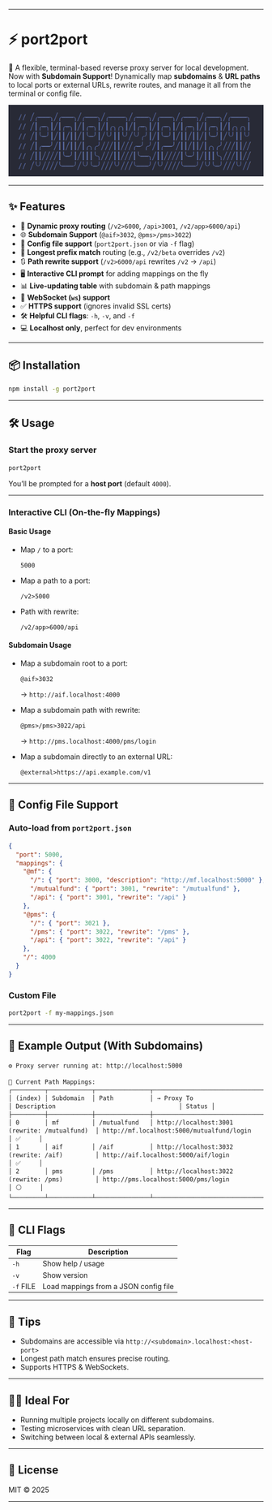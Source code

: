 
---

# ⚡ port2port

🧭 A flexible, terminal-based reverse proxy server for local development. Now with **Subdomain Support**! Dynamically map **subdomains** & **URL paths** to local ports or external URLs, rewrite routes, and manage it all from the terminal or config file.

![port2port](port2port.png)

---

## ✨ Features

* 🔗 **Dynamic proxy routing** (`/v2>6000`, `/api>3001`, `/v2/app>6000/api`)
* 🌐 **Subdomain Support** (`@aif>3032`, `@pms>/pms>3022`)
* 📁 **Config file support** (`port2port.json` or via `-f` flag)
* 🧠 **Longest prefix match** routing (e.g., `/v2/beta` overrides `/v2`)
* 🔃 **Path rewrite support** (`/v2>6000/api` rewrites `/v2` → `/api`)
* 🖥️ **Interactive CLI prompt** for adding mappings on the fly
* 📊 **Live-updating table** with subdomain & path mappings
* 🧪 **WebSocket (`ws`) support**
* ✅ **HTTPS support** (ignores invalid SSL certs)
* 🛠️ **Helpful CLI flags**: `-h`, `-v`, and `-f`
* 💻 **Localhost only**, perfect for dev environments

---

## 📦 Installation

```bash
npm install -g port2port
```

---

## 🛠️ Usage

### **Start the proxy server**

```bash
port2port
```

You’ll be prompted for a **host port** (default `4000`).

---

### **Interactive CLI (On-the-fly Mappings)**

#### **Basic Usage**

* Map `/` to a port:

  ```
  5000
  ```
* Map a path to a port:

  ```
  /v2>5000
  ```
* Path with rewrite:

  ```
  /v2/app>6000/api
  ```

#### **Subdomain Usage**

* Map a subdomain root to a port:

  ```
  @aif>3032
  ```

  → `http://aif.localhost:4000`

* Map a subdomain path with rewrite:

  ```
  @pms>/pms>3022/api
  ```

  → `http://pms.localhost:4000/pms/login`

* Map a subdomain directly to an external URL:

  ```
  @external>https://api.example.com/v1
  ```

---

## 📁 Config File Support

### **Auto-load from `port2port.json`**

```json
{
  "port": 5000,
  "mappings": {
    "@mf": {
      "/": { "port": 3000, "description": "http://mf.localhost:5000" },
      "/mutualfund": { "port": 3001, "rewrite": "/mutualfund" },
      "/api": { "port": 3001, "rewrite": "/api" }
    },
    "@pms": {
      "/": { "port": 3021 },
      "/pms": { "port": 3022, "rewrite": "/pms" },
      "/api": { "port": 3022, "rewrite": "/api" }
    },
    "/": 4000
  }
}
```

### **Custom File**

```bash
port2port -f my-mappings.json
```

---

## 🔁 Example Output (With Subdomains)

```
⚙️ Proxy server running at: http://localhost:5000

🔁 Current Path Mappings:
┌─────────┬────────────┬───────────────┬───────────────────────────────────────────────┬──────────────────────────────────────────────┬────────┐
│ (index) │ Subdomain  │ Path          │ → Proxy To                                    │ Description                                  │ Status │
├─────────┼────────────┼───────────────┼───────────────────────────────────────────────┼──────────────────────────────────────────────┼────────┤
│ 0       │ mf         │ /mutualfund   │ http://localhost:3001 (rewrite: /mutualfund)  │ http://mf.localhost:5000/mutualfund/login    │ ✅     │
│ 1       │ aif        │ /aif          │ http://localhost:3032 (rewrite: /aif)         │ http://aif.localhost:5000/aif/login          │ ✅     │
│ 2       │ pms        │ /pms          │ http://localhost:3022 (rewrite: /pms)         │ http://pms.localhost:5000/pms/login          │ ⚪️     │
└─────────┴────────────┴───────────────┴───────────────────────────────────────────────┴──────────────────────────────────────────────┴────────┘
```

---

## 🧰 CLI Flags

| Flag      | Description                           |
| --------- | ------------------------------------- |
| `-h`      | Show help / usage                     |
| `-v`      | Show version                          |
| `-f` FILE | Load mappings from a JSON config file |

---

## 🧪 Tips

* Subdomains are accessible via `http://<subdomain>.localhost:<host-port>`
* Longest path match ensures precise routing.
* Supports HTTPS & WebSockets.

---

## 🧑‍💻 Ideal For

* Running multiple projects locally on different subdomains.
* Testing microservices with clean URL separation.
* Switching between local & external APIs seamlessly.

---

## 📄 License

MIT © 2025

---